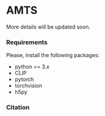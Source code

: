 # AMTS


More details will be updated soon.

### Requirements
Please, install the following packages:

- python == 3.x 
- CLIP
- pytorch
- torchvision
- h5py

### Citation

